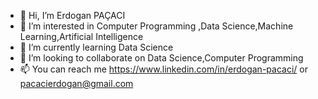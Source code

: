 - 👋 Hi, I’m Erdogan PAÇACI
- 👀 I’m interested in Computer Programming  ,Data Science,Machine Learning,Artificial Intelligence 
- 🌱 I’m currently learning Data Science
- 💞️ I’m looking to collaborate on Data Science,Computer Programming
- 📫 You can reach me https://www.linkedin.com/in/erdogan-pacaci/ or pacacierdogan@gmail.com

<!---
erdoganp/erdoganp is a ✨ special ✨ repository because its `README.md` (this file) appears on your GitHub profile.
You can click the Preview link to take a look at your changes.
--->
